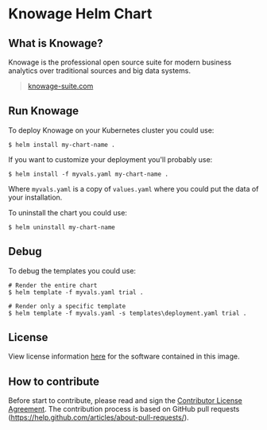 # Knowage Helm Chart

## What is Knowage?

Knowage is the professional open source suite for modern business analytics over traditional sources and big data systems.

> [knowage-suite.com](https://www.knowage-suite.com)

## Run Knowage

To deploy Knowage on your Kubernetes cluster you could use:

```console
$ helm install my-chart-name .
```

If you want to customize your deployment you'll probably use:

```console
$ helm install -f myvals.yaml my-chart-name .
```

Where ```myvals.yaml``` is a copy of ```values.yaml``` where you could put the data of your installation.

To uninstall the chart you could use:

```console
$ helm uninstall my-chart-name
```

## Debug

To debug the templates you could use:

```console
# Render the entire chart
$ helm template -f myvals.yaml trial . 

# Render only a specific template
$ helm template -f myvals.yaml -s templates\deployment.yaml trial .
```

## License

View license information [here](https://github.com/KnowageLabs/Knowage-Server/) for the software contained in this image.

## How to contribute

Before start to contribute, please read and sign the [Contributor License Agreement](https://www.clahub.com/agreements/KnowageLabs/Knowage-Server-Docker).
The contribution process is based on GitHub pull requests (https://help.github.com/articles/about-pull-requests/).
